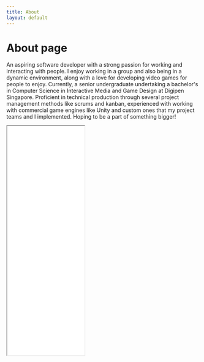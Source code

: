 ```yaml
---
title: About
layout: default
---
```

# About page

An aspiring software developer with a strong passion for working and interacting with people. I enjoy working in a group and also being in a dynamic environment, along with a love for developing video games for people to enjoy.
Currently, a senior undergraduate undertaking a bachelor's in Computer Science in Interactive Media and Game Design at Digipen Singapore.
Proficient in technical production through several project management methods like scrums and kanban, experienced with working with commercial game engines like Unity and custom ones that my project teams and I implemented. Hoping to be a part of something bigger!

<iframe src="/assets/images/Keith-Chng-Resume-20240207.pdf" width="40%" height="600px"></iframe>
